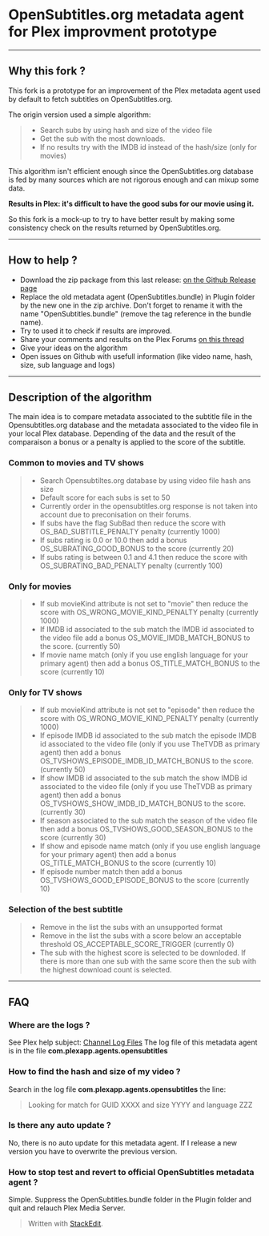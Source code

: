 # OpenSubtitles.org metadata agent for Plex improvment prototype

------
## Why this fork ?

This fork is a prototype for an improvement of the Plex metadata agent used by default to fetch subtitles on OpenSubtitles.org.

The origin version used a simple algorithm:
> - Search subs by using hash and size of the video file
> - Get the sub with the most downloads.
> - If no results try with the IMDB id instead of the hash/size (only for movies)
 
This algorithm isn't efficient enough since the OpenSubtitles.org database is fed by many sources which are not rigorous enough and can mixup some data.

**Results in Plex: it's difficult to have the good subs for our movie using it.**

So this fork is a mock-up to try to have better result by making some consistency check on the results returned by OpenSubtitles.org.

-------

## How to help ?

  - Download the zip package from this last release: [on the Github Release page][1]
  - Replace the old metadata agent (OpenSubtitles.bundle) in Plugin folder by the new one in the zip archive. Don't forget to rename it with the name "OpenSubtitles.bundle" (remove the tag reference in the bundle name).
  - Try to used it to check if results are improved.
  - Share your comments and results on the Plex Forums [on this thread][2]
  - Give your ideas on the algorithm
  - Open issues on Github with usefull information (like video name, hash, size, sub language and logs)

-----
## Description of the algorithm
The main idea is to compare metadata associated to the subtitle file in the Opensubtitles.org database and the metadata associated to the video file in your local Plex database. Depending of the data and the result of the comparaison a bonus or a penalty is applied to the score of the subtitle.

### Common to movies and TV shows
> - Search Opensubtiltes.org database by using video file hash ans size
> - Default score for each subs is set to 50
> - Currently order in the opensubtitles.org response is not taken into account due to preconisation on their forums.
> - If subs have the flag SubBad then reduce the score with OS_BAD_SUBTITLE_PENALTY penalty (currently 1000)
> - If subs rating is 0.0 or 10.0 then add a bonus OS_SUBRATING_GOOD_BONUS to the score (currently 20)
> - If subs rating is between 0.1 and 4.1 then reduce the score  with OS_SUBRATING_BAD_PENALTY penalty (currently 100)



### Only for movies
>  - If sub movieKind attribute is not set to "movie" then reduce the score with OS_WRONG_MOVIE_KIND_PENALTY penalty (currently 1000)
>  - If IMDB id associated to the sub match the IMDB id associated to the video file add a bonus OS_MOVIE_IMDB_MATCH_BONUS to the score. (currently 50)
>  - If movie name match (only if you use english language for your primary agent) then add a bonus OS_TITLE_MATCH_BONUS to the score (currently 10)

### Only for TV shows
>  - If sub movieKind attribute is not set to "episode" then reduce the score with OS_WRONG_MOVIE_KIND_PENALTY penalty (currently 1000)
>  - If episode IMDB id associated to the sub match the episode IMDB id associated to the video file (only if you use TheTVDB as primary agent) then add a bonus OS_TVSHOWS_EPISODE_IMDB_ID_MATCH_BONUS to the score. (currently 50)
>  - If show IMDB id associated to the sub match the show IMDB id associated to the video file (only if you use TheTVDB as primary agent) then add a bonus OS_TVSHOWS_SHOW_IMDB_ID_MATCH_BONUS  to the score. (currently 30)
>  - If season associated to the sub match the season of the video file then add a bonus OS_TVSHOWS_GOOD_SEASON_BONUS to the score (currently 30)
>  - If show and episode name match (only if you use english language for your primary agent) then add a bonus OS_TITLE_MATCH_BONUS to the score (currently 10)
>  - If episode number match then add a bonus OS_TVSHOWS_GOOD_EPISODE_BONUS to the score (currently 10)

### Selection of the best subtitle

>  - Remove in the list the subs with an unsupported format
>  - Remove in the list the subs with a score below an acceptable threshold OS_ACCEPTABLE_SCORE_TRIGGER (currently 0)
>  - The sub with the highest score is selected to be downloded. If there is more than one sub with the same score then the sub with the highest download count is selected.



--------
## FAQ

### Where are the logs ?
See Plex help subject: [Channel Log Files][3]
The log file of this metadata agent is in the file **com.plexapp.agents.opensubtitles**

### How to find the hash and size of my video ?
Search in the log file **com.plexapp.agents.opensubtitles** the line:
> Looking for match for GUID XXXX and size YYYY and language ZZZ


### Is there any auto update ?
No, there is no auto update for this metadata agent. If I release a new version you have to overwrite the previous version. 

### How to stop test and revert to official OpenSubtitles metadata agent ?
Simple. Suppress the OpenSubtitles.bundle folder in the Plugin folder and quit and relauch Plex Media Server.

> Written with [StackEdit](https://stackedit.io/).


  [1]: https://github.com/oncleben31/OpenSubtitles.bundle/releases
  [2]: https://forums.plex.tv/index.php/topic/102923-mock-up-for-opensubtitles-metadata-agent-improvement/
  [3]: https://plexapp.zendesk.com/hc/en-us/articles/201106148-Channel-Log-Files